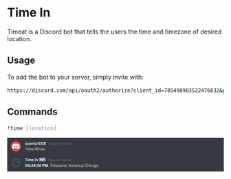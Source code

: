 # Time In
Timeat is a Discord bot that tells the users the time and timezone of desired location.

## Usage
To add the bot to your server, simply invite with:

```bash 
https://discord.com/api/oauth2/authorize?client_id=785490903522476032&permissions=0&scope=bot
```

## Commands
```bash
!time [location]
```
![example image](assets/images/example1.png?raw=true)
